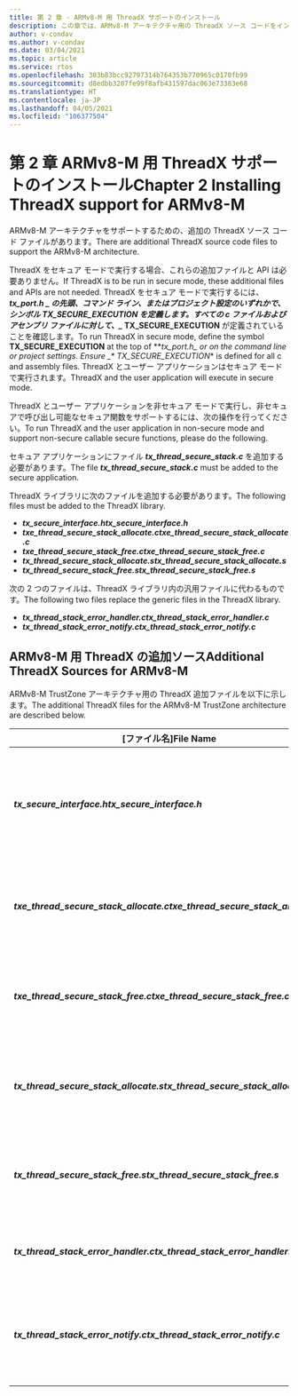 ```yaml
---
title: 第 2 章 - ARMv8-M 用 ThreadX サポートのインストール
description: この章では、ARMv8-M アーキテクチャ用の ThreadX ソース コードをインストールして使用する方法について説明します。
author: v-condav
ms.author: v-condav
ms.date: 03/04/2021
ms.topic: article
ms.service: rtos
ms.openlocfilehash: 303b83bcc92797314b764353b770965c0170fb99
ms.sourcegitcommit: d8edbb3207fe99f8afb431597dac063e73383e68
ms.translationtype: HT
ms.contentlocale: ja-JP
ms.lasthandoff: 04/05/2021
ms.locfileid: "106377504"
---
```

#  <a name="chapter-2--installing-threadx-support-for-armv8-m"></a><span data-ttu-id="e3a0c-103">第 2 章  ARMv8-M 用 ThreadX サポートのインストール</span><span class="sxs-lookup"><span data-stu-id="e3a0c-103">Chapter 2  Installing ThreadX support for ARMv8-M</span></span>

<span data-ttu-id="e3a0c-104">ARMv8-M アーキテクチャをサポートするための、追加の ThreadX ソース コード ファイルがあります。</span><span class="sxs-lookup"><span data-stu-id="e3a0c-104">There are additional ThreadX source code files to support the ARMv8-M architecture.</span></span>

<span data-ttu-id="e3a0c-105">ThreadX をセキュア モードで実行する場合、これらの追加ファイルと API は必要ありません。</span><span class="sxs-lookup"><span data-stu-id="e3a0c-105">If ThreadX is to be run in secure mode, these additional files and APIs are not needed.</span></span> <span data-ttu-id="e3a0c-106">ThreadX をセキュア モードで実行するには、**_tx_port.h_ *_ の先頭、コマンド ライン、またはプロジェクト設定のいずれかで、シンボル **TX_SECURE_EXECUTION** を定義します。すべての c ファイルおよびアセンブリ ファイルに対して、_* TX_SECURE_EXECUTION** が定義されていることを確認します。</span><span class="sxs-lookup"><span data-stu-id="e3a0c-106">To run ThreadX in secure mode, define the symbol **TX_SECURE_EXECUTION** at the top of **_tx_port.h_*_ or on the command line or project settings. Ensure _\* TX_SECURE_EXECUTION*\* is defined for all c and assembly files.</span></span> <span data-ttu-id="e3a0c-107">ThreadX とユーザー アプリケーションはセキュア モードで実行されます。</span><span class="sxs-lookup"><span data-stu-id="e3a0c-107">ThreadX and the user application will execute in secure mode.</span></span>

<span data-ttu-id="e3a0c-108">ThreadX とユーザー アプリケーションを非セキュア モードで実行し、非セキュアで呼び出し可能なセキュア関数をサポートするには、次の操作を行ってください。</span><span class="sxs-lookup"><span data-stu-id="e3a0c-108">To run ThreadX and the user application in non-secure mode and support non-secure callable secure functions, please do the following.</span></span>

<span data-ttu-id="e3a0c-109">セキュア アプリケーションにファイル ***tx_thread_secure_stack.c*** を追加する必要があります。</span><span class="sxs-lookup"><span data-stu-id="e3a0c-109">The file ***tx_thread_secure_stack.c*** must be added to the secure application.</span></span>

<span data-ttu-id="e3a0c-110">ThreadX ライブラリに次のファイルを追加する必要があります。</span><span class="sxs-lookup"><span data-stu-id="e3a0c-110">The following files must be added to the ThreadX library.</span></span>

- <span data-ttu-id="e3a0c-111">***tx_secure_interface.h***</span><span class="sxs-lookup"><span data-stu-id="e3a0c-111">***tx_secure_interface.h***</span></span>
- <span data-ttu-id="e3a0c-112">***txe_thread_secure_stack_allocate.c***</span><span class="sxs-lookup"><span data-stu-id="e3a0c-112">***txe_thread_secure_stack_allocate.c***</span></span>
- <span data-ttu-id="e3a0c-113">***txe_thread_secure_stack_free.c***</span><span class="sxs-lookup"><span data-stu-id="e3a0c-113">***txe_thread_secure_stack_free.c***</span></span>
- <span data-ttu-id="e3a0c-114">***tx_thread_secure_stack_allocate.s***</span><span class="sxs-lookup"><span data-stu-id="e3a0c-114">***tx_thread_secure_stack_allocate.s***</span></span>
- <span data-ttu-id="e3a0c-115">***tx_thread_secure_stack_free.s***</span><span class="sxs-lookup"><span data-stu-id="e3a0c-115">***tx_thread_secure_stack_free.s***</span></span>

<span data-ttu-id="e3a0c-116">次の 2 つのファイルは、ThreadX ライブラリ内の汎用ファイルに代わるものです。</span><span class="sxs-lookup"><span data-stu-id="e3a0c-116">The following two files replace the generic files in the ThreadX library.</span></span>

- <span data-ttu-id="e3a0c-117">***tx_thread_stack_error_handler.c***</span><span class="sxs-lookup"><span data-stu-id="e3a0c-117">***tx_thread_stack_error_handler.c***</span></span>
- <span data-ttu-id="e3a0c-118">***tx_thread_stack_error_notify.c***</span><span class="sxs-lookup"><span data-stu-id="e3a0c-118">***tx_thread_stack_error_notify.c***</span></span>

## <a name="additional-threadx-sources-for-armv8-m"></a><span data-ttu-id="e3a0c-119">ARMv8-M 用 ThreadX の追加ソース</span><span class="sxs-lookup"><span data-stu-id="e3a0c-119">Additional ThreadX Sources for ARMv8-M</span></span>

<span data-ttu-id="e3a0c-120">ARMv8-M TrustZone アーキテクチャ用の ThreadX 追加ファイルを以下に示します。</span><span class="sxs-lookup"><span data-stu-id="e3a0c-120">The additional ThreadX files for the ARMv8-M TrustZone architecture are described below.</span></span>

  | <span data-ttu-id="e3a0c-121">**[ファイル名]**</span><span class="sxs-lookup"><span data-stu-id="e3a0c-121">**File Name**</span></span>                            | <span data-ttu-id="e3a0c-122">**Contents**</span><span class="sxs-lookup"><span data-stu-id="e3a0c-122">**Contents**</span></span>                                                        |
  |------------------------------------------|---------------------------------------------------------------------|
  | <span data-ttu-id="e3a0c-123">***tx_secure_interface.h***</span><span class="sxs-lookup"><span data-stu-id="e3a0c-123">***tx_secure_interface.h***</span></span>              | <span data-ttu-id="e3a0c-124">ThreadX の非セキュアで呼び出し可能な関数を定義するインクルード ファイル。</span><span class="sxs-lookup"><span data-stu-id="e3a0c-124">Include file that defines the ThreadX non-secure callable functions.</span></span> |
  | <span data-ttu-id="e3a0c-125">***txe_thread_secure_stack_allocate.c***</span><span class="sxs-lookup"><span data-stu-id="e3a0c-125">***txe_thread_secure_stack_allocate.c***</span></span> |  <span data-ttu-id="e3a0c-126">セキュア スタック割り当て API のエラーチェック ファイル。</span><span class="sxs-lookup"><span data-stu-id="e3a0c-126">Error-checking file for the secure stack allocate API.</span></span> |
  | <span data-ttu-id="e3a0c-127">***txe_thread_secure_stack_free.c***</span><span class="sxs-lookup"><span data-stu-id="e3a0c-127">***txe_thread_secure_stack_free.c***</span></span>     |  <span data-ttu-id="e3a0c-128">セキュア スタック解放 API のエラーチェック ファイル。</span><span class="sxs-lookup"><span data-stu-id="e3a0c-128">Error-checking file for the secure stack free API.</span></span> |
  | <span data-ttu-id="e3a0c-129">***tx_thread_secure_stack_allocate.s***</span><span class="sxs-lookup"><span data-stu-id="e3a0c-129">***tx_thread_secure_stack_allocate.s***</span></span>  |  <span data-ttu-id="e3a0c-130">セキュア スタック割り当てサービスの非セキュア veneer。</span><span class="sxs-lookup"><span data-stu-id="e3a0c-130">Non-secure veneer for the secure stack allocate service.</span></span> |
  | <span data-ttu-id="e3a0c-131">***tx_thread_secure_stack_free.s***</span><span class="sxs-lookup"><span data-stu-id="e3a0c-131">***tx_thread_secure_stack_free.s***</span></span>      |  <span data-ttu-id="e3a0c-132">セキュア スタック解放サービスの非セキュア veneer。</span><span class="sxs-lookup"><span data-stu-id="e3a0c-132">Non-secure veneer for the secure stack free service.</span></span> |
  | <span data-ttu-id="e3a0c-133">***tx_thread_stack_error_handler.c***</span><span class="sxs-lookup"><span data-stu-id="e3a0c-133">***tx_thread_stack_error_handler.c***</span></span>    |  <span data-ttu-id="e3a0c-134">スレッド スタック エラーのハンドラー。</span><span class="sxs-lookup"><span data-stu-id="e3a0c-134">Handler for thread stack errors.</span></span> |
  | <span data-ttu-id="e3a0c-135">***tx_thread_stack_error_notify.c***</span><span class="sxs-lookup"><span data-stu-id="e3a0c-135">***tx_thread_stack_error_notify.c***</span></span>     |  <span data-ttu-id="e3a0c-136">スレッド スタック エラー処理用のレジスタ通知コールバック。</span><span class="sxs-lookup"><span data-stu-id="e3a0c-136">Register notification callback for handling thread stack errors.</span></span> |

